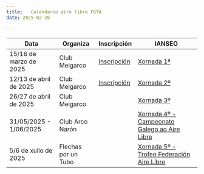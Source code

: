 ```yaml
---
title:   Calendario aire libre FGTA 
date: 2025-02-26

---
```



| Data                   	| Organiza            	| Inscripción                         	| IANSEO                                                     	|
|------------------------	|---------------------	|-------------------------------------	|------------------------------------------------------------	|
| 15/16 de marzo de 2025 	| Club Meigarco       	| [Inscripción](https://bitl.to/430T) 	| [Xornada 1ª](https://www.ianseo.net/Details.php?toId=21482) 	|
| 12/13 de abril de 2025 	| Club Meigarco       	| [Inscripción](https://bitl.to/4CZL)   | [Xornada 2º](https://www.ianseo.net/Details.php?toid=21483)   |
| 26/27 de abril de 2025 	| Club Meigarco       	|                                     	| [Xornada 3º](https://www.ianseo.net/Details.php?toid=21484)   |
| 31/05/2025 - 1/06/2025 	| Club Arco Narón     	|                                     	| [Xornada 4º - Campeonato Galego ao Aire Libre](https://www.ianseo.net/Details.php?toid=21485)   |
| 5/6 de xullo de 2025   	| Flechas por un Tubo 	|                                     	| [Xornada 5º - Trofeo Federación Aire Libre](https://www.ianseo.net/Details.php?toid=21486)   |
    
